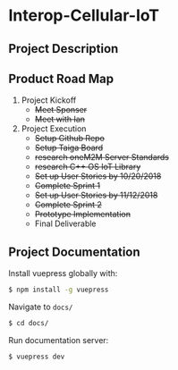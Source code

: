# Interop-Cellular-IoT

## Project Description

## Product Road Map

1. Project Kickoff
    * ~~Meet Sponser~~
    * ~~Meet with Ian~~
2. Project Execution
    * ~~Setup Github Repo~~
    * ~~Setup Taiga Board~~
    * ~~research oneM2M Server Standards~~
    * ~~research C++ OS IoT Library~~
    * ~~Set up User Stories by 10/20/2018~~
    * ~~Complete Sprint 1~~
    * ~~Set up User Stories by 11/12/2018~~
    * ~~Complete Sprint 2~~
    * ~~Prototype Implementation~~
    * Final Deliverable


## Project Documentation

Install vuepress globally with:
```sh
$ npm install -g vuepress
```

Navigate to `docs/`
```sh
$ cd docs/
```

Run documentation server:

```sh
$ vuepress dev
```
